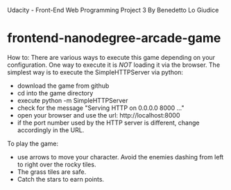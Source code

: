 Udacity - Front-End Web Programming
Project 3
By Benedetto Lo Giudice

frontend-nanodegree-arcade-game
===============================
How to:
There are various ways to execute this game depending on your configuration.
One way to execute it is *NOT* loading it via the browser.
The simplest way is to execute the SimpleHTTPServer via python:
- download the game from github
- cd into the game directory
- execute python -m SimpleHTTPServer
- check for the message "Serving HTTP on 0.0.0.0 8000 ..." 
- open your browser and use the url: http://localhost:8000 
- if the port number used by the HTTP server is different, change
  accordingly in the URL.

To play the game:
- use arrows to move your character. Avoid the enemies dashing from left to right over the rocky tiles.
- The grass tiles are safe.
- Catch the stars to earn points.
